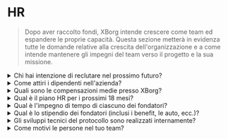 # HR

> Dopo aver raccolto fondi, XBorg intende crescere come team ed espandere le proprie capacità. Questa sezione metterà in evidenza tutte le domande relative alla crescita dell'organizzazione e a come intende mantenere gli impegni del team verso il progetto e la sua missione.

<details>

<summary>Chi hai intenzione di reclutare nel prossimo futuro?</summary>

Come parte del nostro piano strategico di crescita, abbiamo avviato il reclutamento di 2 o 3 ingegneri software senior nel prossimo trimestre (Q2 2023). Questa campagna di assunzione è un passo fondamentale per realizzare la nostra completa roadmap di 18 mesi, che delineerà i nostri ambiziosi piani e obiettivi per il futuro.

</details>

<details>

<summary>Come attiri i dipendenti nell'azienda?</summary>

Da XBorg, riconosciamo che il successo della nostra azienda si basa sulla qualità del talento che attiriamo e manteniamo. Per garantire di avere accesso alle menti più brillanti e talentuose del settore, abbiamo adottato un approccio multifattoriale all'acquisizione di talenti, sfruttando il potere della nostra comunità, il sito web di carriere di SwissBorg, le raccomandazioni di persona e un solido programma di referral. Mentre procediamo, ci impegniamo a perfezionare e rafforzare le nostre strategie di comunicazione per attirare profili tecnici di alto livello che si uniscano al nostro team dinamico e innovativo.

</details>

<details>

<summary>Quali sono le compensazioni medie presso XBorg?</summary>

Da XBorg, abbiamo implementato una struttura di compensazione che prevede una retribuzione media di **$3.200 USDC**, integrata da incentivi sotto forma di **token XBG**. Sebbene questo approccio rifletta il nostro impegno a allineare gli interessi dei membri del team con quelli dell'ecosistema di XBorg, è importante sottolineare che i nostri tassi di compensazione rimangono al di sotto degli standard di mercato prevalenti, a testimonianza dell'alto coinvolgimento e della dedizione dei membri del nostro team al successo della nostra visione condivisa. Le retribuzioni per gli ingegneri software sono più elevate, con un range che va da $4.000 USDC a $8.000 USDC.

</details>

<details>

<summary>Qual è il piano HR per i prossimi 18 mesi?</summary>

Per ampliare le nostre capacità operative e migliorare le prestazioni della nostra infrastruttura, stiamo cercando di assumere più ingegneri, in particolare nelle aree dello sviluppo backend, dell'ingegneria dei contratti intelligenti e del DevOps. Ci proponiamo di reclutare 15 ingegneri altamente qualificati nei prossimi 18 mesi. Oltre al nostro team tecnico, stiamo anche pianificando di assumere professionisti nello sviluppo aziendale, consulenza legale e contabilità per supportare la crescita del protocollo. Concederemo sovvenzioni a sviluppatori esterni man mano che aumenteremo il numero di applicazioni nell'ecosistema.

</details>

<details>

<summary>Qual è l'impegno di tempo di ciascuno dei fondatori?</summary>

Louis è l'unico fondatore di XBorg, completamente immerso nel suo ruolo e dedica la sua attenzione esclusivamente a XBorg, senza altri progetti concorrenti che richiedano il suo tempo e la sua attenzione.

</details>

<details>

<summary>Qual è lo stipendio dei fondatori (inclusi i benefit, le auto, ecc.)?</summary>

Lo stipendio del fondatore è di **3.000 USDC**, al di sotto della media del team. Non sono previsti altri vantaggi.

</details>

<details>

<summary>Gli sviluppi tecnici del protocollo sono realizzati internamente?</summary>

Da XBorg, crediamo nello sviluppare soluzioni tecniche internamente, sfruttando l'esperienza del nostro dedicato team di ingegneria. Consideriamo l'outsourcing a contractor come una soluzione a breve termine, priva dei vantaggi di un investimento a lungo termine nelle capacità del nostro stesso team. Pertanto, diamo la priorità alla costruzione del nostro team interno e alla promozione della loro crescita per massimizzare il valore dei nostri sviluppi tecnici.

</details>

<details>

<summary>Come motivi le persone nel tuo team?</summary>

Per allineare gli interessi dei membri del nostro team con quelli dell'ecosistema di XBorg, abbiamo elaborato un sistema di compensazione che prevede una combinazione di retribuzione in USDC e un'allocazione di token XBG provenienti dal Team token supply. Questo approccio incentiva e motiva i membri del nostro team a raggiungere i nostri obiettivi collettivi, favorendo un senso di proprietà condivisa e allineamento degli interessi.

</details>
